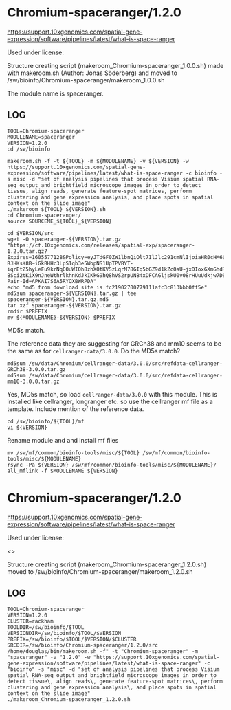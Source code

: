Chromium-spaceranger/1.2.0
========================

<https://support.10xgenomics.com/spatial-gene-expression/software/pipelines/latest/what-is-space-ranger>

Used under license:


Structure creating script (makeroom_Chromium-spaceranger_1.0.0.sh) made with makeroom.sh (Author: Jonas Söderberg) and moved to /sw/bioinfo/Chromium-spaceranger/makeroom_1.0.0.sh

The module name is spaceranger.


LOG
---

    TOOL=Chromium-spaceranger
    MODULENAME=spaceranger
    VERSION=1.2.0
    cd /sw/bioinfo

    makeroom.sh -f -t ${TOOL} -m ${MODULENAME} -v ${VERSION} -w https://support.10xgenomics.com/spatial-gene-expression/software/pipelines/latest/what-is-space-ranger -c bioinfo -s misc -d "set of analysis pipelines that process Visium spatial RNA-seq output and brightfield microscope images in order to detect tissue, align reads, generate feature-spot matrices, perform clustering and gene expression analysis, and place spots in spatial context on the slide image"
    ./makeroom_${TOOL}_${VERSION}.sh 
    cd Chromium-spaceranger/
    source SOURCEME_${TOOL}_${VERSION} 

    cd $VERSION/src
    wget -O spaceranger-${VERSION}.tar.gz "https://cf.10xgenomics.com/releases/spatial-exp/spaceranger-1.2.0.tar.gz?Expires=1605577128&Policy=eyJTdGF0ZW1lbnQiOlt7IlJlc291cmNlIjoiaHR0cHM6Ly9jZi4xMHhnZW5vbWljcy5jb20vcmVsZWFzZXMvc3BhdGlhbC1leHAvc3BhY2VyYW5nZXItMS4yLjAudGFyLmd6IiwiQ29uZGl0aW9uIjp7IkRhdGVMZXNzVGhhbiI6eyJBV1M6RXBvY2hUaW1lIjoxNjA1NTc3MTI4fX19XX0_&Signature=L~4zh4ZjT~VEeUqSJ1lXy9lresTuy~CJ8LahlS-RJHKsK8B~iGkBHHc3LpS1qb3e5WopNS1UpTPVBYT-iqrEtZ5hyLeFu9krNqCOuWI0h8zhXOtKVSzLqrM78GIq5bGZ9d1kZc0aU~jxDIoxGXmGhdRbnpti~MgI8s8H7qw24c6jYngn5BBJs4LUpmGdvMhzUlr3FX-BSci2tKiX9nJneWthrlkhnKdJkIKkG9hQ8hVS2rpUN84xDFCAGljskU0v08rHUuUdkjw7DE41y7E7Yvzx6EdKtRIkJLnlYs~6kUbX5yyAmwJFrduHUnmdQWoao0fU1iYPw4PLCeYK0LSldQ__&Key-Pair-Id=APKAI7S6A5RYOXBWRPDA"
    echo "md5 from download site is fc21902700779111afc3c813bbb0ff5e"
    md5sum spaceranger-${VERSION}.tar.gz | tee spaceranger-${VERSION}.tar.gz.md5
    tar xzf spaceranger-${VERSION}.tar.gz 
    rmdir $PREFIX
    mv ${MODULENAME}-${VERSION} $PREFIX

MD5s match.


The reference data they are suggesting for GRCh38 and mm10 seems
to be the same as for `cellranger-data/3.0.0`.  Do the MD5s match?

    md5sum /sw/data/Chromium/cellranger-data/3.0.0/src/refdata-cellranger-GRCh38-3.0.0.tar.gz 
    md5sum /sw/data/Chromium/cellranger-data/3.0.0/src/refdata-cellranger-mm10-3.0.0.tar.gz 

Yes, MD5s match, so load `cellranger-data/3.0.0` with this module.  This is
installed like cellranger, longranger etc. so use the cellranger mf file as a
template.  Include mention of the reference data.

    cd /sw/bioinfo/${TOOL}/mf
    vi ${VERSION}

Rename module and and install mf files

    mv /sw/mf/common/bioinfo-tools/misc/${TOOL} /sw/mf/common/bioinfo-tools/misc/${MODULENAME}
    rsync -Pa ${VERSION} /sw/mf/common/bioinfo-tools/misc/${MODULENAME}/
    all_mflink -f $MODULENAME ${VERSION}


Chromium-spaceranger/1.2.0
========================

<https://support.10xgenomics.com/spatial-gene-expression/software/pipelines/latest/what-is-space-ranger>

Used under license:

<>

Structure creating script (makeroom_Chromium-spaceranger_1.2.0.sh) moved to /sw/bioinfo/Chromium-spaceranger/makeroom_1.2.0.sh

LOG
---

    TOOL=Chromium-spaceranger
    VERSION=1.2.0
    CLUSTER=rackham
    TOOLDIR=/sw/bioinfo/$TOOL
    VERSIONDIR=/sw/bioinfo/$TOOL/$VERSION
    PREFIX=/sw/bioinfo/$TOOL/$VERSION/$CLUSTER
    SRCDIR=/sw/bioinfo/Chromium-spaceranger/1.2.0/src
    /home/douglas/bin/makeroom.sh -f" -t "Chromium-spaceranger" -m "spaceranger" -v "1.2.0" -w "https://support.10xgenomics.com/spatial-gene-expression/software/pipelines/latest/what-is-space-ranger" -c "bioinfo" -s "misc" -d "set of analysis pipelines that process Visium spatial RNA-seq output and brightfield microscope images in order to detect tissue\, align reads\, generate feature-spot matrices\, perform clustering and gene expression analysis\, and place spots in spatial context on the slide image"
    ./makeroom_Chromium-spaceranger_1.2.0.sh
